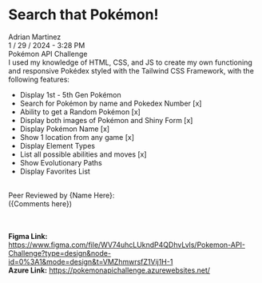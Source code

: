 <h1>Search that Pokémon!</h1>
Adrian Martinez<br>
1 / 29 / 2024 - 3:28 PM<br>
Pokémon API Challenge<br>
I used my knowledge of HTML, CSS, and JS to create my own functioning and responsive Pokédex styled with the Tailwind CSS Framework, with the following features:<br>
<ul>
    <li>Display 1st - 5th Gen Pokémon</li>
    <li>Search for Pokémon by name and Pokedex Number [x]</li>
    <li>Ability to get a Random Pokémon [x]</li>
    <li>Display both images of Pokémon and Shiny Form [x]</li>
    <li>Display Pokémon Name [x]</li>
    <li>Show 1 location from any game [x]</li>
    <li>Display Element Types</li>
    <li>List all possible abilities and moves [x]</li>
    <li>Show Evolutionary Paths</li>
    <li>Display Favorites List</li>
</ul>
<br>
Peer Reviewed by {Name Here}:<br>
({Comments here})

<br><br>
<b>Figma Link:</b> https://www.figma.com/file/WV74uhcLUkndP4QDhvLvls/Pokemon-API-Challenge?type=design&node-id=0%3A1&mode=design&t=VMZhmwrsfZ1Vij1H-1
<br>
<b>Azure Link:</b> https://pokemonapichallenge.azurewebsites.net/
